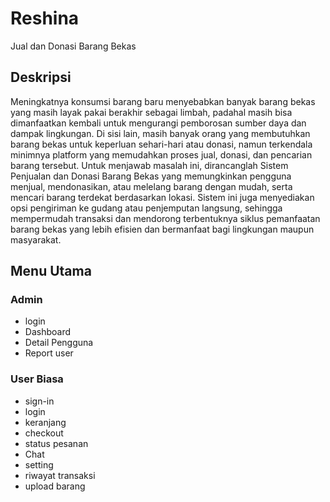 # Reshina
Jual dan Donasi Barang Bekas
## Deskripsi
Meningkatnya konsumsi barang baru menyebabkan banyak barang bekas yang masih layak pakai berakhir sebagai limbah, padahal masih bisa dimanfaatkan kembali untuk mengurangi pemborosan sumber daya dan dampak lingkungan. Di sisi lain, masih banyak orang yang membutuhkan barang bekas untuk keperluan sehari-hari atau donasi, namun terkendala minimnya platform yang memudahkan proses jual, donasi, dan pencarian barang tersebut. Untuk menjawab masalah ini, dirancanglah Sistem Penjualan dan Donasi Barang Bekas yang memungkinkan pengguna menjual, mendonasikan, atau melelang barang dengan mudah, serta mencari barang terdekat berdasarkan lokasi. Sistem ini juga menyediakan opsi pengiriman ke gudang atau penjemputan langsung, sehingga mempermudah transaksi dan mendorong terbentuknya siklus pemanfaatan barang bekas yang lebih efisien dan bermanfaat bagi lingkungan maupun masyarakat.
## Menu Utama
### Admin
- login
- Dashboard
- Detail Pengguna
- Report user
### User Biasa
- sign-in
- login
- keranjang
- checkout
- status pesanan
- Chat
- setting
- riwayat transaksi
- upload barang
  
